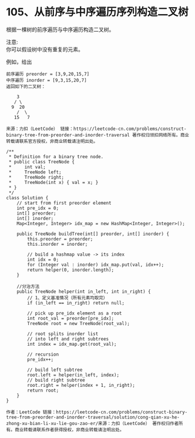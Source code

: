 105、从前序与中序遍历序列构造二叉树
===
根据一棵树的前序遍历与中序遍历构造二叉树。<br>

注意:<br>
你可以假设树中没有重复的元素。<br>

例如，给出<br>
```
前序遍历 preorder = [3,9,20,15,7]
中序遍历 inorder = [9,3,15,20,7]
返回如下的二叉树：

    3
   / \
  9  20
    /  \
   15   7
```

``
来源：力扣（LeetCode）
链接：https://leetcode-cn.com/problems/construct-binary-tree-from-preorder-and-inorder-traversal
著作权归领扣网络所有。商业转载请联系官方授权，非商业转载请注明出处。
``

```
/**
 * Definition for a binary tree node.
 * public class TreeNode {
 *     int val;
 *     TreeNode left;
 *     TreeNode right;
 *     TreeNode(int x) { val = x; }
 * }
 */
class Solution {
    // start from first preorder element
    int pre_idx = 0;
    int[] preorder;
    int[] inorder;
    Map<Integer, Integer> idx_map = new HashMap<Integer, Integer>();

    public TreeNode buildTree(int[] preorder, int[] inorder) {
        this.preorder = preorder;
        this.inorder = inorder;

        // build a hashmap value -> its index
        int idx = 0;
        for (Integer val : inorder) idx_map.put(val, idx++);
        return helper(0, inorder.length);
    }

    //分治方法
    public TreeNode helper(int in_left, int in_right) {
        // 1、定义基准情况（所有元素均取完）
        if (in_left == in_right) return null;

        // pick up pre_idx element as a root
        int root_val = preorder[pre_idx];
        TreeNode root = new TreeNode(root_val);

        // root splits inorder list
        // into left and right subtrees
        int index = idx_map.get(root_val);

        // recursion 
        pre_idx++;
        
        // build left subtree
        root.left = helper(in_left, index);
        // build right subtree
        root.right = helper(index + 1, in_right);
        return root;
    }
}
```

``
作者：LeetCode
链接：https://leetcode-cn.com/problems/construct-binary-tree-from-preorder-and-inorder-traversal/solution/cong-qian-xu-he-zhong-xu-bian-li-xu-lie-gou-zao-er/来源：力扣（LeetCode）
著作权归作者所有。商业转载请联系作者获得授权，非商业转载请注明出处。
``
